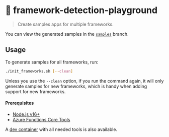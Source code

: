 # 🛝 framework-detection-playground

> Create samples apps for multiple frameworks.

You can view the generated samples in the [`samples`](https://github.com/sinedied/framework-detection-playground/tree/samples/samples) branch.

## Usage

To generate samples for all frameworks, run:
```bash
./init_frameworks.sh [--clean]
```

Unless you use the `--clean` option, if you run the command again, it will only generate samples for new frameworks, which is handy when adding support for new frameworks.

#### Prerequisites
- [Node.js v16+](https://nodejs.org/en/download/)
- [Azure Functions Core Tools](https://aka.ms/functions-core-tools)

A [dev container](https://code.visualstudio.com/docs/remote/containers?WT.mc_id=javascript-0000-yolasors) with all needed tools is also available.
